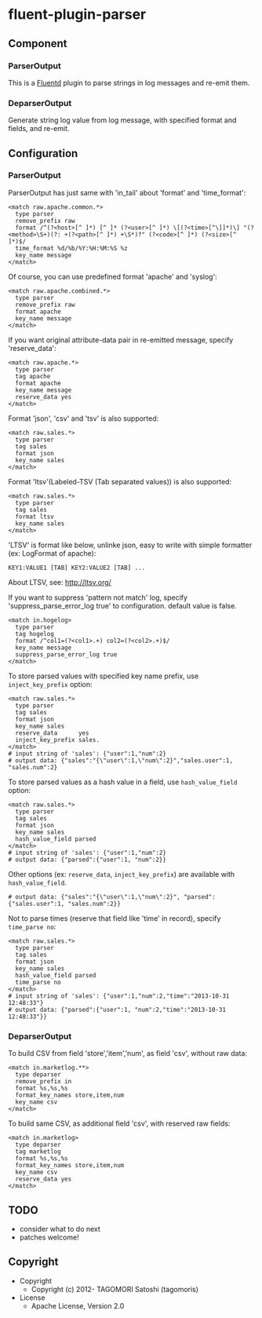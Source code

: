 # fluent-plugin-parser

## Component

### ParserOutput

This is a [Fluentd](http://fluentd.org) plugin to parse strings in log messages
and re-emit them.

### DeparserOutput

Generate string log value from log message, with specified format and fields, and re-emit.

## Configuration

### ParserOutput

ParserOutput has just same with 'in_tail' about 'format' and 'time\_format':

    <match raw.apache.common.*>
      type parser
      remove_prefix raw
      format /^(?<host>[^ ]*) [^ ]* (?<user>[^ ]*) \[(?<time>[^\]]*)\] "(?<method>\S+)(?: +(?<path>[^ ]*) +\S*)?" (?<code>[^ ]*) (?<size>[^ ]*)$/
      time_format %d/%b/%Y:%H:%M:%S %z
      key_name message
    </match>

Of course, you can use predefined format 'apache' and 'syslog':

    <match raw.apache.combined.*>
      type parser
      remove_prefix raw
      format apache
      key_name message
    </match>

If you want original attribute-data pair in re-emitted message, specify 'reserve_data':

    <match raw.apache.*>
      type parser
      tag apache
      format apache
      key_name message
      reserve_data yes
    </match>

Format 'json', 'csv' and 'tsv' is also supported:

    <match raw.sales.*>
      type parser
      tag sales
      format json
      key_name sales
    </match>

Format 'ltsv'(Labeled-TSV (Tab separated values)) is also supported:

    <match raw.sales.*>
      type parser
      tag sales
      format ltsv
      key_name sales
    </match>

'LTSV' is format like below, unlinke json, easy to write with simple formatter (ex: LogFormat of apache):

    KEY1:VALUE1 [TAB] KEY2:VALUE2 [TAB] ...

About LTSV, see: http://ltsv.org/

If you want to suppress 'pattern not match' log, specify 'suppress\_parse\_error\_log true' to configuration.
default value is false.

    <match in.hogelog>
      type parser
      tag hogelog
      format /^col1=(?<col1>.+) col2=(?<col2>.+)$/
      key_name message
      suppress_parse_error_log true
    </match>

To store parsed values with specified key name prefix, use `inject_key_prefix` option:

    <match raw.sales.*>
      type parser
      tag sales
      format json
      key_name sales
      reserve_data      yes
      inject_key_prefix sales.
    </match>
    # input string of 'sales': {"user":1,"num":2}
    # output data: {"sales":"{\"user\":1,\"num\":2}","sales.user":1, "sales.num":2}

To store parsed values as a hash value in a field, use `hash_value_field` option:

    <match raw.sales.*>
      type parser
      tag sales
      format json
      key_name sales
      hash_value_field parsed
    </match>
    # input string of 'sales': {"user":1,"num":2}
    # output data: {"parsed":{"user":1, "num":2}}

Other options (ex: `reserve_data`, `inject_key_prefix`) are available with `hash_value_field`.

    # output data: {"sales":"{\"user\":1,\"num\":2}", "parsed":{"sales.user":1, "sales.num":2}}

Not to parse times (reserve that field like 'time' in record), specify `time_parse no`:

    <match raw.sales.*>
      type parser
      tag sales
      format json
      key_name sales
      hash_value_field parsed
      time_parse no
    </match>
    # input string of 'sales': {"user":1,"num":2,"time":"2013-10-31 12:48:33"}
    # output data: {"parsed":{"user":1, "num":2,"time":"2013-10-31 12:48:33"}}

### DeparserOutput

To build CSV from field 'store','item','num', as field 'csv', without raw data:

    <match in.marketlog.**>
      type deparser
      remove_prefix in
      format %s,%s,%s
      format_key_names store,item,num
      key_name csv
    </match>

To build same CSV, as additional field 'csv', with reserved raw fields:

    <match in.marketlog>
      type deparser
      tag marketlog
      format %s,%s,%s
      format_key_names store,item,num
      key_name csv
      reserve_data yes
    </match>

## TODO

* consider what to do next
* patches welcome!

## Copyright

* Copyright
  * Copyright (c) 2012- TAGOMORI Satoshi (tagomoris)
* License
  * Apache License, Version 2.0

